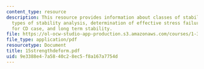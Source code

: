 ```yaml
---
content_type: resource
description: This resource provides information about classes of stability problems,
  types of stability analysis, determination of effective stress failure envelopes
  for CD case, and long term stability.
file: https://ol-ocw-studio-app-production.s3.amazonaws.com/courses/1-322-soil-behavior-spring-2005/9e3388e47a5840c28ec5f8a167a7754d_15strengthdeform.pdf
file_type: application/pdf
resourcetype: Document
title: 15strengthdeform.pdf
uid: 9e3388e4-7a58-40c2-8ec5-f8a167a7754d
---
```

